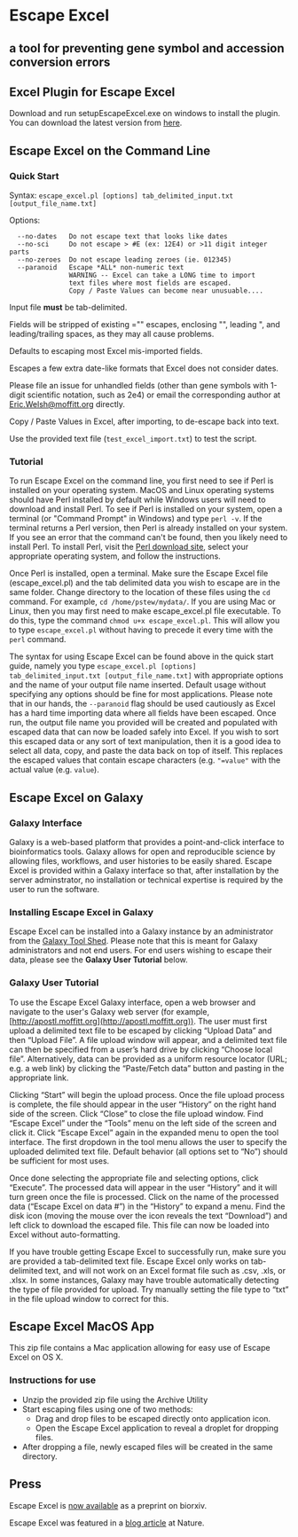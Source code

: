 # Escape Excel
## a tool for preventing gene symbol and accession conversion errors

## Excel Plugin for Escape Excel
Download and run setupEscapeExcel.exe on windows to install the plugin. You can download the latest version from [here](https://github.com/pstew/escape_excel/releases).

## Escape Excel on the Command Line

### Quick Start

Syntax: `escape_excel.pl [options] tab_delimited_input.txt [output_file_name.txt]`

Options:

      --no-dates   Do not escape text that looks like dates
      --no-sci     Do not escape > #E (ex: 12E4) or >11 digit integer parts
      --no-zeroes  Do not escape leading zeroes (ie. 012345)
      --paranoid   Escape *ALL* non-numeric text
                   WARNING -- Excel can take a LONG time to import
                   text files where most fields are escaped.
                   Copy / Paste Values can become near unusuable....

Input file **must** be tab-delimited.

Fields will be stripped of existing ="" escapes, enclosing "", leading ", and leading/trailing spaces, as they may all cause problems.

Defaults to escaping most Excel mis-imported fields.

Escapes a few extra date-like formats that Excel does not consider dates.

Please file an issue for unhandled fields (other than gene symbols with 1-digit scientific notation, such as 2e4) or email the corresponding author at [Eric.Welsh@moffitt.org](mailto:Eric.Welsh@moffitt.org) directly.

Copy / Paste Values in Excel, after importing, to de-escape back into text.

Use the provided text file (`test_excel_import.txt`) to test the script.

### Tutorial
To run Escape Excel on the command line, you first need to see if Perl is installed on your operating system. MacOS and Linux operating systems should have Perl installed by default while Windows users will need to download and install Perl. To see if Perl is installed on your system, open a terminal (or "Command Prompt" in Windows) and type `perl -v`. If the terminal returns a Perl version, then Perl is already installed on your system. If you see an error that the command can't be found, then you likely need to install Perl. To install Perl, visit the [Perl download site](https://www.perl.org/get.html), select your appropriate operating system, and follow the instructions.

Once Perl is installed, open a terminal. Make sure the Escape Excel file (escape\_excel.pl) and the tab delimited data you wish to escape are in the same folder. Change directory to the location of these files using the `cd` command. For example, `cd /home/pstew/mydata/`. If you are using Mac or Linux, then you may first need to make escape\_excel.pl file executable. To do this, type the command `chmod u+x escape_excel.pl`. This will allow you to type `escape_excel.pl` without having to precede it every time with the `perl` command.

The syntax for using Escape Excel can be found above in the quick start guide, namely you type `escape_excel.pl [options] tab_delimited_input.txt [output_file_name.txt]` with appropriate options and the name of your output file name inserted. Default usage without specifying any options should be fine for most applications. Please note that in our hands, the `--paranoid` flag should be used cautiously as Excel has a hard time importing data where all fields have been escaped. Once run, the output file name you provided will be created and populated with escaped data that can now be loaded safely into Excel. If you wish to sort this escaped data or any sort of text manipulation, then it is a good idea to select all data, copy, and paste the data back on top of itself. This replaces the escaped values that contain escape characters (e.g. `"=value"` with the actual value (e.g. `value`).

## Escape Excel on Galaxy

### Galaxy Interface

Galaxy is a web-based platform that provides a point-and-click interface to bioinformatics tools. Galaxy allows for open and reproducible science by allowing files, workflows, and user histories to be easily shared. Escape Excel is provided within a Galaxy interface so that, after installation by the server adminstrator, no installation or technical expertise is required by the user to run the software.

### Installing Escape Excel in Galaxy

Escape Excel can be installed into a Galaxy instance by an administrator from the [Galaxy Tool Shed](https://toolshed.g2.bx.psu.edu/view/pstew/escape_excel/482c23a5abfe). Please note that this is meant for Galaxy administrators and not end users. For end users wishing to escape their data, please see the **Galaxy User Tutorial** below.

### Galaxy User Tutorial
 
To use the Escape Excel Galaxy interface, open a web browser and navigate to the user's Galaxy web server (for example, [http://apostl.moffitt.org](http://apostl.moffitt.org)). The user must first upload a delimited text file to be escaped by clicking “Upload Data” and then “Upload File”. A file upload window will appear, and a delimited text file can then be specified from a user’s hard drive by clicking “Choose local file”. Alternatively, data can be provided as a uniform resource locator (URL; e.g. a web link) by clicking the “Paste/Fetch data” button and pasting in the appropriate link.
 
Clicking “Start” will begin the upload process. Once the file upload process is complete, the file should appear in the user “History” on the right hand side of the screen. Click “Close” to close the file upload window. Find “Escape Excel” under the “Tools” menu on the left side of the screen and click it. Click “Escape Excel” again in the expanded menu to open the tool interface. The first dropdown in the tool menu allows the user to specify the uploaded delimited text file. Default behavior (all options set to “No”) should be sufficient for most uses.
 
Once done selecting the appropriate file and selecting options, click “Execute”. The processed data will appear in the user “History” and it will turn green once the file is processed. Click on the name of the processed data (“Escape Excel on data #”) in the “History” to expand a menu. Find the disk icon (moving the mouse over the icon reveals the text “Download”) and left click to download the escaped file. This file can now be loaded into Excel without auto-formatting.
 
If you have trouble getting Escape Excel to successfully run, make sure you are provided a tab-delimited text file. Escape Excel only works on tab-delimited text, and will not work on an Excel format file such as .csv, .xls, or .xlsx. In some instances, Galaxy may have trouble automatically detecting the type of file provided for upload. Try manually setting the file type to “txt” in the file upload window to correct for this.


## Escape Excel MacOS App

This zip file contains a Mac application allowing for easy use of Escape Excel on OS X. 

### Instructions for use
- Unzip the provided zip file using the Archive Utility
- Start escaping files using one of two methods:
	- Drag and drop files to be escaped directly onto application icon. 
	- Open the Escape Excel application to reveal a droplet for dropping files.
- After dropping a file, newly escaped files will be created in the same directory.


## Press
Escape Excel is [now available](http://biorxiv.org/content/early/2017/01/27/103820) as a preprint on biorxiv.

Escape Excel was featured in a [blog article](http://blogs.nature.com/naturejobs/2017/02/27/escape-gene-name-mangling-with-escape-excel/) at Nature.
